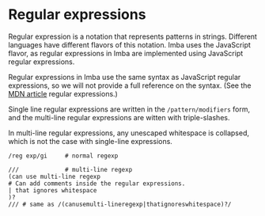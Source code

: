 # Regular expressions

Regular expression is a notation that represents patterns in strings. Different
languages have different flavors of this notation. Imba uses the JavaScript 
flavor, as regular expressions in Imba are implemented using JavaScript regular 
expressions.

Regular expressions in Imba use the same syntax as JavaScript regular
expressions, so we will not provide a full reference on the syntax. (See the
[MDN
article](https://developer.mozilla.org/en-US/docs/Web/JavaScript/Guide/Regular_Expressions)
regular expressions.)

Single line regular expressions are written in the `/pattern/modifiers` form,
and the multi-line regular expressions are witten with triple-slashes.

In multi-line regular expressions, any unescaped whitespace is collapsed,
which is not the case with single-line expressions.

```imba
/reg exp/gi		# normal regexp

///				# multi-line regexp
(can use multi-line regexp
# Can add comments inside the regular expressions.
| that ignores whitespace
)?
/// # same as /(canusemulti-lineregexp|thatignoreswhitespace)?/
```
